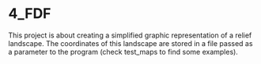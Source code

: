 # 4_FDF

This project is about creating a simplified graphic representation of a relief landscape. The coordinates of this landscape are stored in a file passed as a parameter to the program (check test_maps to find some examples).